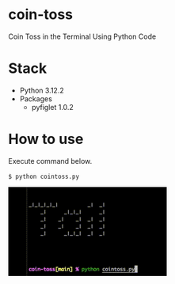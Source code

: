 # coin-toss
Coin Toss in the Terminal Using Python Code

# Stack
- Python 3.12.2
- Packages
	- pyfiglet 1.0.2

# How to use
Execute command below.

```
$ python cointoss.py
```

![Demo](./output.gif)

